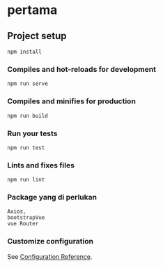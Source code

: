 # pertama

## Project setup
```
npm install
```

### Compiles and hot-reloads for development
```
npm run serve
```

### Compiles and minifies for production
```
npm run build
```

### Run your tests
```
npm run test
```

### Lints and fixes files
```
npm run lint
```


### Package yang di perlukan
```
Axios,
bootstrapVue
vue Router
```
### Customize configuration
See [Configuration Reference](https://cli.vuejs.org/config/).
